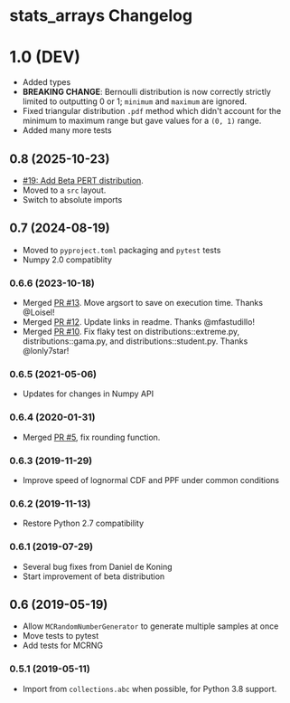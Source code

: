 # stats_arrays Changelog

# 1.0 (DEV)

* Added types
* **BREAKING CHANGE**: Bernoulli distribution is now correctly strictly limited to outputting 0 or 1; `minimum` and `maximum` are ignored.
* Fixed triangular distribution `.pdf` method which didn't account for the minimum to maximum range but gave values for a `(0, 1)` range.
* Added many more tests

## 0.8 (2025-10-23)

* [#19: Add Beta PERT distribution](https://github.com/brightway-lca/stats_arrays/pull/19).
* Moved to a `src` layout.
* Switch to absolute imports

## 0.7 (2024-08-19)

* Moved to `pyproject.toml` packaging and `pytest` tests
* Numpy 2.0 compatiblity

### 0.6.6 (2023-10-18)

* Merged [PR #13](https://github.com/brightway-lca/stats_arrays/pull/13). Move argsort to save on execution time. Thanks @Loisel!
* Merged [PR #12](https://github.com/brightway-lca/stats_arrays/pull/12). Update links in readme. Thanks @mfastudillo!
* Merged [PR #10](https://github.com/brightway-lca/stats_arrays/pull/10). Fix flaky test on distributions::extreme.py, distributions::gama.py, and distributions::student.py. Thanks @lonly7star!

### 0.6.5 (2021-05-06)

* Updates for changes in Numpy API

### 0.6.4 (2020-01-31)

* Merged [PR #5](https://bitbucket.org/cmutel/stats_arrays/pull-requests/5/use-meanround-0-instead-of-round-mean/diff), fix rounding function.

### 0.6.3 (2019-11-29)

* Improve speed of lognormal CDF and PPF under common conditions

### 0.6.2 (2019-11-13)

* Restore Python 2.7 compatibility

### 0.6.1 (2019-07-29)

* Several bug fixes from Daniel de Koning
* Start improvement of beta distribution

## 0.6 (2019-05-19)

* Allow `MCRandomNumberGenerator` to generate multiple samples at once
* Move tests to pytest
* Add tests for MCRNG

### 0.5.1 (2019-05-11)

* Import from `collections.abc` when possible, for Python 3.8 support.
